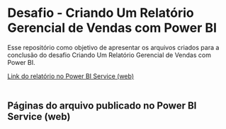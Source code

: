 # Desafio - Criando Um Relatório Gerencial de Vendas com Power BI

Esse repositório como objetivo de apresentar os arquivos criados para a conclusão do desafio Criando Um Relatório Gerencial de Vendas com Power BI.

[Link do relatório no Power BI Service (web)](https://app.powerbi.com/groups/me/reports/28218510-836a-4a25-8f7e-1da0220d75ce/83f018a6689e4b1ec2db?experience=power-bi)
<br>
<br>

## Páginas do arquivo publicado no Power BI Service (web)


